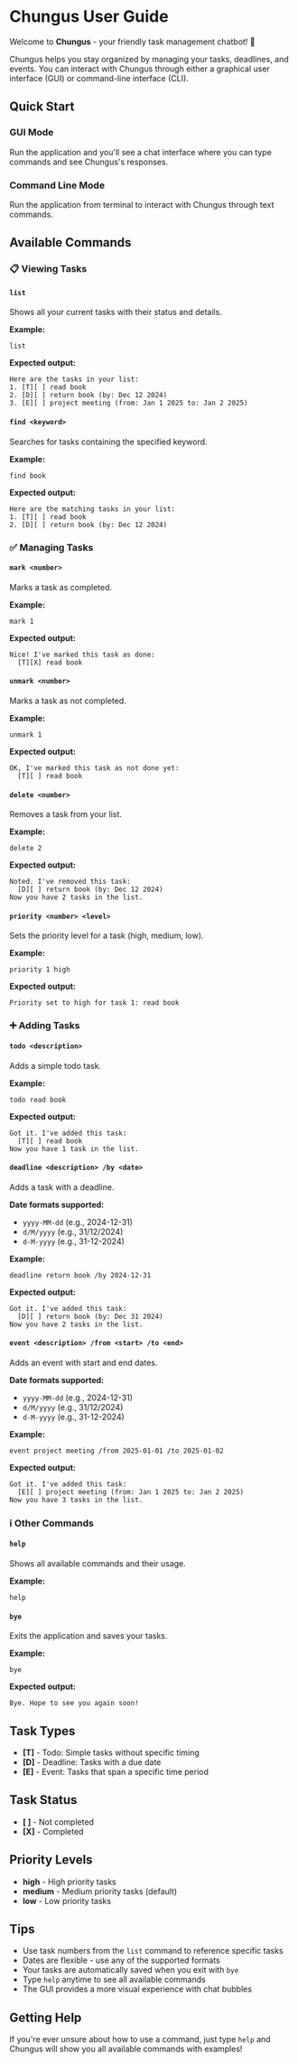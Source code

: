 # Chungus User Guide

Welcome to **Chungus** - your friendly task management chatbot! 🐰

Chungus helps you stay organized by managing your tasks, deadlines, and events. You can interact with Chungus through either a graphical user interface (GUI) or command-line interface (CLI).

## Quick Start

### GUI Mode
Run the application and you'll see a chat interface where you can type commands and see Chungus's responses.

### Command Line Mode
Run the application from terminal to interact with Chungus through text commands.

## Available Commands

### 📋 Viewing Tasks

#### `list`
Shows all your current tasks with their status and details.

**Example:**
```
list
```

**Expected output:**
```
Here are the tasks in your list:
1. [T][ ] read book
2. [D][ ] return book (by: Dec 12 2024)
3. [E][ ] project meeting (from: Jan 1 2025 to: Jan 2 2025)
```

#### `find <keyword>`
Searches for tasks containing the specified keyword.

**Example:**
```
find book
```

**Expected output:**
```
Here are the matching tasks in your list:
1. [T][ ] read book
2. [D][ ] return book (by: Dec 12 2024)
```

### ✅ Managing Tasks

#### `mark <number>`
Marks a task as completed.

**Example:**
```
mark 1
```

**Expected output:**
```
Nice! I've marked this task as done:
  [T][X] read book
```

#### `unmark <number>`
Marks a task as not completed.

**Example:**
```
unmark 1
```

**Expected output:**
```
OK, I've marked this task as not done yet:
  [T][ ] read book
```

#### `delete <number>`
Removes a task from your list.

**Example:**
```
delete 2
```

**Expected output:**
```
Noted. I've removed this task:
  [D][ ] return book (by: Dec 12 2024)
Now you have 2 tasks in the list.
```

#### `priority <number> <level>`
Sets the priority level for a task (high, medium, low).

**Example:**
```
priority 1 high
```

**Expected output:**
```
Priority set to high for task 1: read book
```

### ➕ Adding Tasks

#### `todo <description>`
Adds a simple todo task.

**Example:**
```
todo read book
```

**Expected output:**
```
Got it. I've added this task:
  [T][ ] read book
Now you have 1 task in the list.
```

#### `deadline <description> /by <date>`
Adds a task with a deadline.

**Date formats supported:**
- `yyyy-MM-dd` (e.g., 2024-12-31)
- `d/M/yyyy` (e.g., 31/12/2024)
- `d-M-yyyy` (e.g., 31-12-2024)

**Example:**
```
deadline return book /by 2024-12-31
```

**Expected output:**
```
Got it. I've added this task:
  [D][ ] return book (by: Dec 31 2024)
Now you have 2 tasks in the list.
```

#### `event <description> /from <start> /to <end>`
Adds an event with start and end dates.

**Date formats supported:**
- `yyyy-MM-dd` (e.g., 2024-12-31)
- `d/M/yyyy` (e.g., 31/12/2024)
- `d-M-yyyy` (e.g., 31-12-2024)

**Example:**
```
event project meeting /from 2025-01-01 /to 2025-01-02
```

**Expected output:**
```
Got it. I've added this task:
  [E][ ] project meeting (from: Jan 1 2025 to: Jan 2 2025)
Now you have 3 tasks in the list.
```

### ℹ️ Other Commands

#### `help`
Shows all available commands and their usage.

**Example:**
```
help
```

#### `bye`
Exits the application and saves your tasks.

**Example:**
```
bye
```

**Expected output:**
```
Bye. Hope to see you again soon!
```

## Task Types

- **[T]** - Todo: Simple tasks without specific timing
- **[D]** - Deadline: Tasks with a due date
- **[E]** - Event: Tasks that span a specific time period

## Task Status

- **[ ]** - Not completed
- **[X]** - Completed

## Priority Levels

- **high** - High priority tasks
- **medium** - Medium priority tasks (default)
- **low** - Low priority tasks

## Tips

- Use task numbers from the `list` command to reference specific tasks
- Dates are flexible - use any of the supported formats
- Your tasks are automatically saved when you exit with `bye`
- Type `help` anytime to see all available commands
- The GUI provides a more visual experience with chat bubbles

## Getting Help

If you're ever unsure about how to use a command, just type `help` and Chungus will show you all available commands with examples!